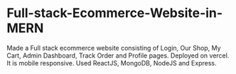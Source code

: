 # Full-stack-Ecommerce-Website-in-MERN
Made a Full stack ecommerce website consisting of Login, Our Shop, My Cart, Admin Dashboard, Track Order and Profile pages.
Deployed on vercel.
It is mobile responsive.
Used ReactJS, MongoDB, NodeJS and Express.
